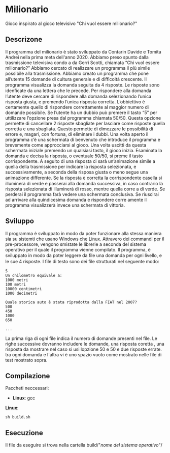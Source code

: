 # Milionario
Gioco inspirato al gioco televisivo "Chi vuol essere milionario?"

## Descrizone
Il programma del milionario è stato sviluppato da Contarin Davide e Tomita Andrei nella prima meta dell'anno 2020.
Abbiamo preso spunto dalla trasmissione televisiva condo a da Gerri Scotti, chiamata “Chi vuol essere
milionario?”
Abbiamo cercato di realizzare un programma il più simile possibile alla trasmissione.
Abbiamo creato un programma che pone all’utente 15 domande di cultura generale e di diﬃcoltà
crescente.
Il programma visualizza la domanda seguita da 4 risposte.
Le risposte sono idenﬁcate da una lettera che le precede.
Per rispondere alla domanda l’utente deve cercare di rispondere alla domanda selezionando l’unica
risposta giusta, e premendo l’unica risposta corretta.
L’obbiettivo è certamente quello di rispondere correttamente al maggior numero di domande possibile.
Se l’utente ha un dubbio può premere il tasto “5” per uttilizzare l’opzione presa dal programma chiamata 50/50.
Questa opzione permette di cancellare 2 risposte sbagliate per lasciare come risposte quella corretta e una sbagliata.
Questo permette di dimezzare le possibilità di errore e, magari, con fortuna, di eliminare i dubbi.
Una volta aperto il programma c’è una schermata di benvenuto che introduce il programma e brevemente come approcciarsi al gioco.
Una volta uscitti da questa schermata iniziale premendo un qualsiasi tasto, il gioco inizia.
Esaminata la domanda e decisa la risposta, o eventuale 50/50, si preme il tasto corrispondente.
A seguito di una risposta ci sarà un’animazione simile a quella della trasmissione per indicare la risposta selezionata, e successivamente, a seconda della risposa giusta o meno segue una animazione diﬀerente.
Se la risposta è corretta la corrispondente casella si illuminerà di verde e passerai alla domanda successiva, in caso contrario la risposta selezionata di illuminerà di rosso, mentre quella corre a di verde.
Se perderai il programma farà vedere una schermata conclusiva.
Se riuscirai ad arrivare alla quindicesima domanda e rispondere corre amente il programma visualizzerà invece una schermata di vittoria.

## Sviluppo
Il programma è sviluppato in modo da poter funzionare alla stessa maniera sia su sistemti che usano Windows che Linux.
Attravero dei commandi per il pre-processore, vengono smistate le librerie a seconda del sistema operativo per il quale il programma vienne compilato.
Il programma, è sviluppato in modo da poter leggere da ﬁle una domanda per ogni livello, e le sue 4 risposte.
I ﬁle di testo sono dei file strutturati nel seguente modo:

    5
    Un chilometro equivale a:
    1000 metri
    100 metri
    10000 centimetri
    1000 decimetri

    Quale storica auto è stata riprodotta dalla FIAT nel 2007?
    500
    450
    1000
    650

    ...

La prima riga di ogni file indica il numero di domande presenti nel file. Le righe successive dovranno includere le domande, una risposta coretta , una risposta da mostrare nel caso si usi lopzione 50 e 50 e due risposte errate. tra ogni domanda e l'altra vi è uno spazio vuoto come mostrato nelle file di test mostrato sopra.

## Compilazione

Paccheti neccessari:
- **Linux**: gcc

[comment]: <> (- **Windows**: Visual Studio)

**Linux**:

    sh build.sh

[comment]: <> (**Windows**:
    build.bat)

## Esecuzione
Il file da eseguire si trova nella cartella build/"_nome del sistema operativo_"/

